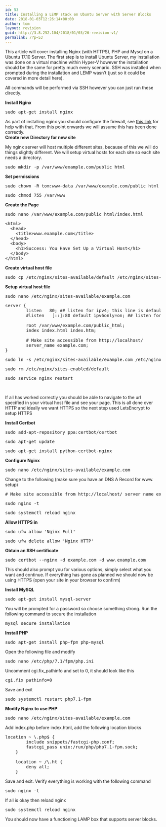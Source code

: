 ```yaml
---
id: 53
title: Installing a LEMP stack on Ubuntu Server with Server Blocks
date: 2018-01-03T12:26:14+00:00
author: tom
layout: revision
guid: http://3.8.252.104/2018/01/03/26-revision-v1/
permalink: /?p=53
---
```

This article will cover installing Nginx (with HTTPS), PHP and Mysql on a Ubuntu 17.10 Server. The first step is to install Ubuntu Server, my installation was done on a virtual machine within Hyper-V however the installation should be the same for pretty much every scenario. SSH was installed when prompted during the installation and LEMP wasn&#8217;t (just so it could be covered in more detail here).

All commands will be performed via SSH however you can just run these directly.

**Install Nginx**

<pre>sudo apt-get install nginx
</pre>

As part of installing nginx you should configure the firewall, see [this link](https://www.digitalocean.com/community/tutorials/how-to-install-nginx-on-ubuntu-16-04) for help with that. From this point onwards we will assume this has been done correctly.  
**Create new Directory for new site**

My nginx server will host multiple different sites, because of this we will do things slightly different. We will setup virtual hosts for each site so each site needs a directory.

<pre>sudo mkdir -p /var/www/example.com/public_html
</pre>

**Set permissions**

<pre>sudo chown -R tom:www-data /var/www/example.com/public_html</pre>

<pre>sudo chmod 755 /var/www
</pre>

**Create the Page**

<pre>sudo nano /var/www/example.com/public_html/index.html</pre>

<pre>&lt;html&gt;
  &lt;head&gt;
    &lt;title&gt;www.example.com&lt;/title&gt;
  &lt;/head&gt;
  &lt;body&gt;
    &lt;h1&gt;Success: You Have Set Up a Virtual Host&lt;/h1&gt;
  &lt;/body&gt;
&lt;/html&gt;
</pre>

**Create virtual host file**

<pre>sudo cp /etc/nginx/sites-available/default /etc/nginx/sites-available/example.com
</pre>

**Setup virtual host file**

<pre>sudo nano /etc/nginx/sites-available/example.com</pre>

<pre>server {
        listen   80; ## listen for ipv4; this line is default and implied
        #listen   [::]:80 default ipv6only=on; ## listen for ipv6

        root /var/www/example.com/public_html;
        index index.html index.htm;

        # Make site accessible from http://localhost/
        server_name example.com;
}
</pre>

<pre>sudo ln -s /etc/nginx/sites-available/example.com /etc/nginx/sites-enabled/example.com</pre>

<pre>sudo rm /etc/nginx/sites-enabled/default</pre>

<pre>sudo service nginx restart</pre>

&nbsp;

If all has worked correctly you should be able to navigate to the url specified in your virtual host file and see your page. This is all done over HTTP and ideally we want HTTPS so the next step used LetsEncrypt to setup HTTPS

**Install Certbot**

<pre>sudo add-apt-repository ppa:certbot/certbot</pre>

<pre>sudo apt-get update</pre>

<pre>sudo apt-get install python-certbot-nginx</pre>

**Configure Nginx**

<pre>sudo nano /etc/nginx/sites-available/example.com</pre>

Change to the following (make sure you have an DNS A Record for www. setup)

<pre># Make site accessible from http://localhost/ server_name example.com www.example.com;</pre>

<pre>sudo nginx -t</pre>

<pre>sudo systemctl reload nginx</pre>

**Allow HTTPS in**

<pre>sudo ufw allow 'Nginx Full'</pre>

<pre>sudo ufw delete allow 'Nginx HTTP'</pre>

**Obtain an SSH certificate**

<pre>sudo certbot --nginx -d example.com -d www.example.com</pre>

This should also prompt you for various options, simply select what you want and continue. If everything has gone as planned we should now be using HTTPS (open your site in your browser to confirm)

**Install MySQL**

<pre>sudo apt-get install mysql-server</pre>

You will be prompted for a password so choose something strong. Run the following command to secure the installation

<pre>mysql_secure_installation</pre>

**Install PHP**

<pre>sudo apt-get install php-fpm php-mysql</pre>

Open the following file and modify

<pre>sudo nano /etc/php/7.1/fpm/php.ini</pre>

Uncomment cgi.fix_pathinfo and set to 0, it should look like this

<pre>cgi.fix_pathinfo=0</pre>

Save and exit

<pre>sudo systemctl restart php7.1-fpm</pre>

**Modify Nginx to use PHP**

<pre>sudo nano /etc/nginx/sites-available/example.com</pre>

Add index.php before index.html, add the following location blocks

<pre>location ~ \.php$ {
        include snippets/fastcgi-php.conf;
        fastcgi_pass unix:/run/php/php7.1-fpm.sock;
    }

    location ~ /\.ht {
        deny all;
    }
</pre>

Save and exit. Verify everything is working with the following command

<pre>sudo nginx -t</pre>

If all is okay then reload nginx

<pre>sudo systemctl reload nginx</pre>

You should now have a functioning LAMP box that supports server blocks.